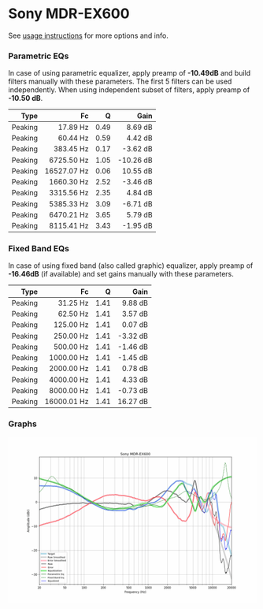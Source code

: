 # Sony MDR-EX600
See [usage instructions](https://github.com/jaakkopasanen/AutoEq#usage) for more options and info.

### Parametric EQs
In case of using parametric equalizer, apply preamp of **-10.49dB** and build filters manually
with these parameters. The first 5 filters can be used independently.
When using independent subset of filters, apply preamp of **-10.50 dB**.

| Type    | Fc          |    Q | Gain      |
|--------:|------------:|-----:|----------:|
| Peaking | 17.89 Hz    | 0.49 | 8.69 dB   |
| Peaking | 60.44 Hz    | 0.59 | 4.42 dB   |
| Peaking | 383.45 Hz   | 0.17 | -3.62 dB  |
| Peaking | 6725.50 Hz  | 1.05 | -10.26 dB |
| Peaking | 16527.07 Hz | 0.06 | 10.55 dB  |
| Peaking | 1660.30 Hz  | 2.52 | -3.46 dB  |
| Peaking | 3315.56 Hz  | 2.35 | 4.84 dB   |
| Peaking | 5385.33 Hz  | 3.09 | -6.71 dB  |
| Peaking | 6470.21 Hz  | 3.65 | 5.79 dB   |
| Peaking | 8115.41 Hz  | 3.43 | -1.95 dB  |

### Fixed Band EQs
In case of using fixed band (also called graphic) equalizer, apply preamp of **-16.46dB**
(if available) and set gains manually with these parameters.

| Type    | Fc          |    Q | Gain     |
|--------:|------------:|-----:|---------:|
| Peaking | 31.25 Hz    | 1.41 | 9.88 dB  |
| Peaking | 62.50 Hz    | 1.41 | 3.57 dB  |
| Peaking | 125.00 Hz   | 1.41 | 0.07 dB  |
| Peaking | 250.00 Hz   | 1.41 | -3.32 dB |
| Peaking | 500.00 Hz   | 1.41 | -1.46 dB |
| Peaking | 1000.00 Hz  | 1.41 | -1.45 dB |
| Peaking | 2000.00 Hz  | 1.41 | 0.78 dB  |
| Peaking | 4000.00 Hz  | 1.41 | 4.33 dB  |
| Peaking | 8000.00 Hz  | 1.41 | -0.73 dB |
| Peaking | 16000.01 Hz | 1.41 | 16.27 dB |

### Graphs
![](./Sony%20MDR-EX600.png)